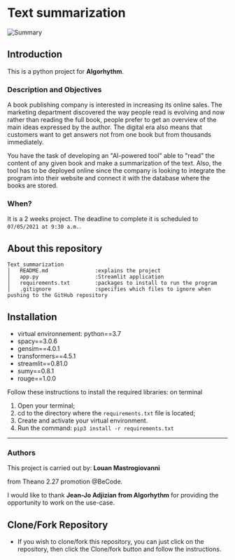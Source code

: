 # Text summarization


![Summary](https://www.expert.ai/wp-content/uploads/2019/06/Document-summarization-software.jpg)



## Introduction

This is a python project for **Algorhythm**.

### Description and Objectives

A book publishing company is interested in increasing its online sales. The marketing department discovered the way people read is evolving and now rather than reading the full book, people prefer to get an overview of the main ideas expressed by the author. The digital era also means that customers want to get answers not from one book but from thousands immediately.

You have the task of developing an "AI-powered tool" able to "read" the content of any given book and make a summarization of the text. Also, the tool has to be deployed online since the company is looking to integrate the program into their website and connect it with the database where the books are stored.
### When?
It is a 2 weeks project.
The deadline to complete it is scheduled to `07/05/2021 at 9:30 a.m.`.


## About this repository

```
Text_summarization
│   README.md               :explains the project
│   app.py                  :Streamlit application
│   requirements.txt        :packages to install to run the program
│   .gitignore              :specifies which files to ignore when pushing to the GitHub repository
```

## Installation

- virtual environnement: python==3.7
- spacy==3.0.6
- gensim==4.0.1
- transformers==4.5.1
- streamlit==0.81.0
- sumy==0.8.1
- rouge==1.0.0


Follow these instructions to install the required libraries: on terminal
1. Open your terminal;
2. cd to the directory where the `requirements.txt` file is located;
3. Create and activate your virtual environment.
4. Run the command: 
```pip3 install -r requirements.txt```

______________________________________________________________________________________________________________________________________________________



### Authors
This project is carried out by: 
**Louan Mastrogiovanni** 

from Theano 2.27 promotion @BeCode.

I would like to thank **Jean-Jo Adjizian from Algorhythm** for providing the opportunity to work on the use-case.

## Clone/Fork Repository
  - If you wish to clone/fork this repository, you can just click on the repository, then click the Clone/fork button and follow the instructions.
